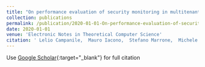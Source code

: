 ```yaml
---
title: "On performance evaluation of security monitoring in multitenant cloud applications"
collection: publications
permalink: /publication/2020-01-01-On-performance-evaluation-of-security-monitoring-in-multitenant-cloud-applications
date: 2020-01-01
venue: 'Electronic Notes in Theoretical Computer Science'
citation: ' Lelio Campanile,  Mauro Iacono,  Stefano Marrone,  Michele Mastroianni, &quot;On performance evaluation of security monitoring in multitenant cloud applications.&quot; Electronic Notes in Theoretical Computer Science, 2020.'
---
```

Use [Google Scholar](https://scholar.google.com/scholar?q=On+performance+evaluation+of+security+monitoring+in+multitenant+cloud+applications){:target="_blank"} for full citation